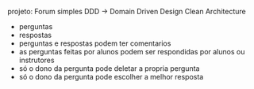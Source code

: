 projeto: Forum simples
DDD -> Domain Driven Design
Clean Architecture

- perguntas
- respostas
- perguntas e respostas podem ter comentarios
- as perguntas feitas por alunos podem ser respondidas por alunos ou instrutores
- só o dono da pergunta pode deletar a propria pergunta
- só o dono da pergunta pode escolher a melhor resposta